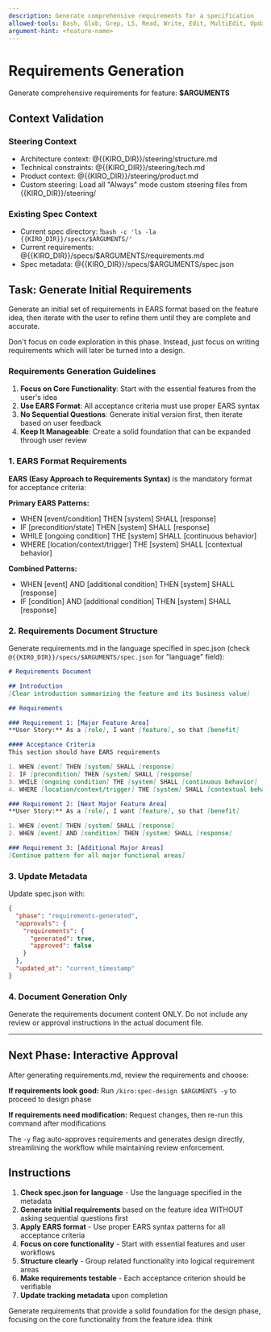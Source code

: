 ```yaml
---
description: Generate comprehensive requirements for a specification
allowed-tools: Bash, Glob, Grep, LS, Read, Write, Edit, MultiEdit, Update, WebSearch, WebFetch
argument-hint: <feature-name>
---
```


# Requirements Generation

Generate comprehensive requirements for feature: **$ARGUMENTS**

## Context Validation

### Steering Context
- Architecture context: @{{KIRO_DIR}}/steering/structure.md
- Technical constraints: @{{KIRO_DIR}}/steering/tech.md
- Product context: @{{KIRO_DIR}}/steering/product.md
- Custom steering: Load all "Always" mode custom steering files from {{KIRO_DIR}}/steering/

### Existing Spec Context
- Current spec directory: !`bash -c 'ls -la {{KIRO_DIR}}/specs/$ARGUMENTS/'`
- Current requirements: @{{KIRO_DIR}}/specs/$ARGUMENTS/requirements.md
- Spec metadata: @{{KIRO_DIR}}/specs/$ARGUMENTS/spec.json

## Task: Generate Initial Requirements

Generate an initial set of requirements in EARS format based on the feature idea, then iterate with the user to refine them until they are complete and accurate.

Don't focus on code exploration in this phase. Instead, just focus on writing requirements which will later be turned into a design.

### Requirements Generation Guidelines
1. **Focus on Core Functionality**: Start with the essential features from the user's idea
2. **Use EARS Format**: All acceptance criteria must use proper EARS syntax
3. **No Sequential Questions**: Generate initial version first, then iterate based on user feedback
4. **Keep It Manageable**: Create a solid foundation that can be expanded through user review

### 1. EARS Format Requirements

**EARS (Easy Approach to Requirements Syntax)** is the mandatory format for acceptance criteria:

**Primary EARS Patterns:**
- WHEN [event/condition] THEN [system] SHALL [response]
- IF [precondition/state] THEN [system] SHALL [response]
- WHILE [ongoing condition] THE [system] SHALL [continuous behavior]
- WHERE [location/context/trigger] THE [system] SHALL [contextual behavior]

**Combined Patterns:**
- WHEN [event] AND [additional condition] THEN [system] SHALL [response]
- IF [condition] AND [additional condition] THEN [system] SHALL [response]

### 2. Requirements Document Structure
Generate requirements.md in the language specified in spec.json (check `@{{KIRO_DIR}}/specs/$ARGUMENTS/spec.json` for "language" field):

```markdown
# Requirements Document

## Introduction
[Clear introduction summarizing the feature and its business value]

## Requirements

### Requirement 1: [Major Feature Area]
**User Story:** As a [role], I want [feature], so that [benefit]

#### Acceptance Criteria
This section should have EARS requirements

1. WHEN [event] THEN [system] SHALL [response]
2. IF [precondition] THEN [system] SHALL [response]
3. WHILE [ongoing condition] THE [system] SHALL [continuous behavior]
4. WHERE [location/context/trigger] THE [system] SHALL [contextual behavior]

### Requirement 2: [Next Major Feature Area]
**User Story:** As a [role], I want [feature], so that [benefit]

1. WHEN [event] THEN [system] SHALL [response]
2. WHEN [event] AND [condition] THEN [system] SHALL [response]

### Requirement 3: [Additional Major Areas]
[Continue pattern for all major functional areas]
```

### 3. Update Metadata
Update spec.json with:
```json
{
  "phase": "requirements-generated",
  "approvals": {
    "requirements": {
      "generated": true,
      "approved": false
    }
  },
  "updated_at": "current_timestamp"
}
```

### 4. Document Generation Only
Generate the requirements document content ONLY. Do not include any review or approval instructions in the actual document file.

---

## Next Phase: Interactive Approval

After generating requirements.md, review the requirements and choose:

**If requirements look good:**
Run `/kiro:spec-design $ARGUMENTS -y` to proceed to design phase

**If requirements need modification:**
Request changes, then re-run this command after modifications

The `-y` flag auto-approves requirements and generates design directly, streamlining the workflow while maintaining review enforcement.

## Instructions

1. **Check spec.json for language** - Use the language specified in the metadata
2. **Generate initial requirements** based on the feature idea WITHOUT asking sequential questions first
3. **Apply EARS format** - Use proper EARS syntax patterns for all acceptance criteria
4. **Focus on core functionality** - Start with essential features and user workflows
5. **Structure clearly** - Group related functionality into logical requirement areas
6. **Make requirements testable** - Each acceptance criterion should be verifiable
7. **Update tracking metadata** upon completion

Generate requirements that provide a solid foundation for the design phase, focusing on the core functionality from the feature idea.
think
